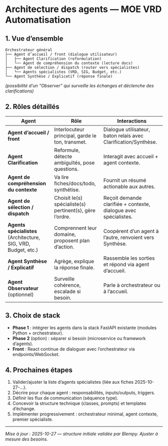 # Architecture des agents — MOE VRD Automatisation

## 1. Vue d’ensemble

```
Orchestrateur général
├── Agent d’accueil / front (dialogue utilisateur)
│   ├── Agent Clarification (reformulation)
│   └── Agent de compréhension du contexte (lecture docs)
├── Agent de sélection / dispatch (router vers spécialistes)
│   └── Agents spécialistes (VRD, SIG, Budget, etc.)
└── Agent Synthèse / Explicatif (réponse finale)
```
*(possibilité d’un “Observer” qui surveille les échanges et déclenche des clarifications)*

## 2. Rôles détaillés

| Agent | Rôle | Interactions |
|-------|------|--------------|
| **Agent d’accueil / front** | Interlocuteur principal, garde le ton, transmet. | Dialogue utilisateur, baton relais avec Clarification/Synthèse. |
| **Agent Clarification** | Reformule, détecte ambiguïtés, pose questions. | Interagit avec accueil + agent contexte. |
| **Agent de compréhension du contexte** | Va lire fiches/docs/todo, synthétise. | Fournit un résumé actionable aux autres. |
| **Agent de sélection / dispatch** | Choisit le(s) spécialiste(s) pertinent(s), gère l’ordre. | Reçoit demande clarifiée + contexte, dialogue avec spécialistes. |
| **Agents spécialistes** (Architecture, SIG, VRD, Budget, etc.) | Comprennent leur domaine, proposent plan d’action. | Coopèrent d’un agent à l’autre, renvoient vers Synthèse. |
| **Agent Synthèse / Explicatif** | Agrège, explique la réponse finale. | Rassemble les sorties et répond via agent d’accueil. |
| **Agent Observateur** (optionnel) | Surveille cohérence, escalade si besoin. | Parle à orchestrateur ou à l’accueil. |

## 3. Choix de stack

- **Phase 1** : intégrer les agents dans la stack FastAPI existante (modules Python + orchestrateur).  
- **Phase 2** (option) : séparer si besoin (microservice ou framework d’agents).
- **Front** : React continue de dialoguer avec l’orchestrateur via endpoints/WebSocket.

## 4. Prochaines étapes

1. Valider/ajuster la liste d’agents spécialistes (liée aux fiches 2025-10-27-…).  
2. Décrire pour chaque agent : responsabilités, inputs/outputs, triggers.  
3. Définir les flux de communication (séquence type).  
4. Concevoir la structure technique (classes, prompts) et templates d’échange.  
5. Implémenter progressivement : orchestrateur minimal, agent contexte, premier spécialiste.

---

*Mise à jour : 2025-10-27 — structure initiale validée par Blempy. Ajuster à mesure des besoins.*
